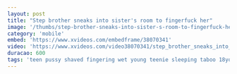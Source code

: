 ```yaml
---
layout: post
title: "Step brother sneaks into sister's room to fingerfuck her"
image: '/thumbs/step-brother-sneaks-into-sister-s-room-to-fingerfuck-her.jpg'
category: 'mobile'
embed: 'https://www.xvideos.com/embedframe/38070341'
video: 'https://www.xvideos.com/video38070341/step_brother_sneaks_into_sister_s_room_to_fingerfuck_her'
duracao: 600
tags: 'teen pussy shaved fingering wet young teenie sleeping taboo 18yo pussyfingering asleep groped dormida step-siter hermanastra step-brother step-siblings sister-and-brother step-brothers'
---
```

